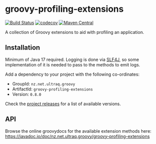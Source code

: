 
groovy-profiling-extensions
===========================

[![Build Status](https://github.com/ultraq/groovy-profiling-extensions/actions/workflows/build.yml/badge.svg)](https://github.com/ultraq/groovy-profiling-extensions/actions)
[![codecov](https://codecov.io/gh/ultraq/groovy-profiling-extensions/branch/main/graph/badge.svg?token=FOLRRS9CNJ)](https://codecov.io/gh/ultraq/groovy-profiling-extensions)
[![Maven Central](https://img.shields.io/maven-central/v/nz.net.ultraq.groovy/groovy-profiling-extensions.svg?maxAge=3600)](http://search.maven.org/#search|ga|1|g%3A%22nz.net.ultraq.groovy%22%20AND%20a%3A%22groovy-profiling-extensions%22)

A collection of Groovy extensions to aid with profiling an application.


Installation
------------

Minimum of Java 17 required.  Logging is done via [SLF4J](http://www.slf4j.org/),
so some implementation of it is needed to pass to the methods to emit logs.

Add a dependency to your project with the following co-ordinates:

 - GroupId: `nz.net.ultraq.groovy`
 - ArtifactId: `groovy-profiling-extensions`
 - Version: `0.8.0`

Check the [project releases](https://github.com/ultraq/groovy-profiling-extensions/releases)
for a list of available versions.


API
---

Browse the online groovydocs for the available extension methods here:
https://javadoc.io/doc/nz.net.ultraq.groovy/groovy-profiling-extensions
